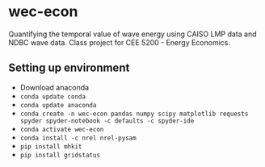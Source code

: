 # wec-econ
Quantifying the temporal value of wave energy using CAISO LMP data and NDBC wave data. Class project for CEE 5200 - Energy Economics.

## Setting up environment
* Download anaconda
* `conda update conda`
* `conda update anaconda`
* `conda create -n wec-econ pandas numpy scipy matplotlib requests spyder spyder-notebook -c defaults -c spyder-ide`
* `conda activate wec-econ`
* `conda install -c nrel nrel-pysam`
* `pip install mhkit`
* `pip install gridstatus`